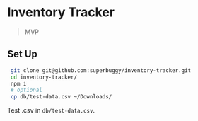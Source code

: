 # Inventory Tracker

> MVP

## Set Up

```sh
 git clone git@github.com:superbuggy/inventory-tracker.git
 cd inventory-tracker/
 npm i
 # optional
 cp db/test-data.csv ~/Downloads/
```

Test .csv in `db/test-data.csv`.
